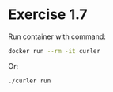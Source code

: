 # Exercise 1.7

Run container with command:

```bash
docker run --rm -it curler
```

Or:

```bash
./curler run
```
